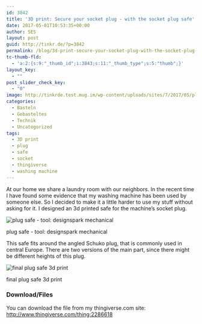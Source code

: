 ```yaml
---
id: 3842
title: '3D print: Secure your socket plug - with the socket plug safe'
date: 2017-05-01T10:53:35+00:00
author: SES
layout: post
guid: http://tinkr.de/?p=3842
permalink: /blog/3d-print-secure-your-socket-plug-with-the-socket-plug-safe/
tc-thumb-fld:
  - 'a:2:{s:9:"_thumb_id";i:3843;s:11:"_thumb_type";s:5:"thumb";}'
layout_key:
  - ""
post_slider_check_key:
  - "0"
image: http://tinkrde.test.mug.im/wp-content/uploads/sites/7/2017/05/plug-safe.jpg
categories:
  - Basteln
  - Gebasteltes
  - Technik
  - Uncategorized
tags:
  - 3D print
  - plug
  - safe
  - socket
  - thingiverse
  - washing machine
---
```

At our home we share a laundry room with our neighbors. In the recent time I have found some evidence that my washing machine has been used by someone else. So I decided to make it a little harder to use my stuff without asking for it. I designed an 3d printed safe for the machine&#8217;s socket plug.

<div id="attachment_3843" style="width: 616px" class="wp-caption alignnone">
  <img aria-describedby="caption-attachment-3843" loading="lazy" src="/assets/2017/05/plug-safe.jpg" alt="plug safe - tool: designspark mechanical" width="606" height="406" class="size-full wp-image-3843" srcset="/assets/2017/05/plug-safe.jpg 606w, /assets/2017/05/plug-safe-300x201.jpg 300w" sizes="(max-width: 606px) 100vw, 606px" />

  <p id="caption-attachment-3843" class="wp-caption-text">
    plug safe - tool: designspark mechanical
  </p>
</div>

This safe fits around the angled Schuko plug, that is commonly used in central Europe. There are two versions of the main part, since there might be different heights of this plug.

<div id="attachment_3844" style="width: 778px" class="wp-caption alignnone">
  <img aria-describedby="caption-attachment-3844" loading="lazy" src="/assets/2017/05/plug-safe-COLLAGE-768x1024.jpg" alt="final plug safe 3d print" width="768" height="1024" class="size-large wp-image-3844" srcset="/assets/2017/05/plug-safe-COLLAGE-768x1024.jpg 768w, /assets/2017/05/plug-safe-COLLAGE-225x300.jpg 225w, /assets/2017/05/plug-safe-COLLAGE.jpg 1535w" sizes="(max-width: 768px) 100vw, 768px" />

  <p id="caption-attachment-3844" class="wp-caption-text">
    final plug safe 3d print
  </p>
</div>

### Download/Files

You can download the file from my thingiverse.com site: <http://www.thingiverse.com/thing:2286618>
